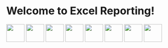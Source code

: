 
# Welcome to Excel Reporting!




[<img src="http://sspart.org/wp-content/uploads/2019/11/Facebook_Circle.png" width="48">](https://www.facebook.com/SSPART.ORG/) [<img src="http://sspart.org/wp-content/uploads/2019/11/Instagram_Circle.png" width="48">](https://www.instagram.com/sspart_org/) [<img src="http://sspart.org/wp-content/uploads/2019/11/Mail_Circle.png" width="48">](mailto:contact@sspart.org) [<img src="http://sspart.org/wp-content/uploads/2019/11/YouTube_Circle.png" width="48">](https://www.youtube.com/channel/UCyNXuAWqDjMIoSXj5I1NqaA) [<img src="http://sspart.org/wp-content/uploads/2019/11/WhatsApp_Circle.png" width="48">](https://wa.me/919515093965) [<img src="http://sspart.org/wp-content/uploads/2019/11/GitHub_Circle.png" width="48">](https://github.com/sabhanam) [<img src="http://sspart.org/wp-content/uploads/2019/11/WebSite_Circle.png" width="48">](http://sspart.org/) [<img src="http://sspart.org/wp-content/uploads/2019/11/LinkedIn_Circle-e1574599074500.png" width="48">](https://www.linkedin.com/in/ram-sabhanam/) 
